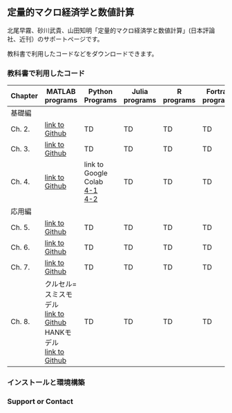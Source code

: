 ## 定量的マクロ経済学と数値計算

北尾早霧、砂川武貴、山田知明「定量的マクロ経済学と数値計算」(日本評論社、近刊）のサポートページです。

教科書で利用したコードなどをダウンロードできます。

### 教科書で利用したコード

<!--
|  Chapter  |  All (zip file)  |  MATLAB programs  |  Python Programs  |  Julia programs  |  R programs  |  Fortran programs  |
| ---- | ---- | ---- | ---- | ---- | ---- | ---- |
|  基礎編 |||||||
|  Ch. 2. |  [download zip file](https://github.com/quant-macro-book/chapter2/archive/refs/heads/master.zip)  |  [link to Github site](https://github.com/quant-macro-book/chapter2/tree/master/Matlab)  |  TD  |  TD  |  TD  |  TD  |
|  Ch. 3. |  TD  |  TD  |  TD  |  TD  |  TD  |  TD  |
|  Ch. 4. |  TD  |  TD  |  link to Google Colab<br>[4-1](https://colab.research.google.com/github/quant-macro-book/Colab/blob/main/chapter4/1_TI_Optimization.ipynb)<br>[4-2](https://colab.research.google.com/github/quant-macro-book/Colab/blob/main/chapter4/2_how_to_interpolation_cheb.ipynb)  |  TD  |  TD  |  TD  |
|  応用編 |||||||
|  Ch. 5. |  TD  |  TD  |  TD  |  TD  |  TD  |  TD  |
|  Ch. 6. |  TD  |  TD  |  TD  |  TD  |  TD  |  TD  |
|  Ch. 7. |  TD  |  TD  |  TD  |  TD  |  TD  |  TD  |
|  Ch. 8. |  TD  |  TD  |  TD  |  TD  |  TD  |  TD  |
-->

|  Chapter  |  MATLAB programs  |  Python Programs  |  Julia programs  |  R programs  |  Fortran programs  |
| ---- | ---- | ---- | ---- | ---- | ---- |
|  基礎編 ||||||
|  Ch. 2. |  [link to Github](https://github.com/quant-macro-book/chapter2/tree/master/Matlab)  |  TD  |  TD  |  TD  |  TD  |
|  Ch. 3. |  [link to Github](https://github.com/quant-macro-book/chapter3/tree/master/Matlab)  |  TD  |  TD  |  TD  |  TD  |
|  Ch. 4. |  [link to Github](https://github.com/quant-macro-book/chapter4/tree/master/Matlab)  |  link to Google Colab<br>[4-1](https://colab.research.google.com/github/quant-macro-book/Colab/blob/main/chapter4/1_TI_Optimization.ipynb)<br>[4-2](https://colab.research.google.com/github/quant-macro-book/Colab/blob/main/chapter4/2_how_to_interpolation_cheb.ipynb)  |  TD  |  TD  |  TD  |
|  応用編 ||||||
|  Ch. 5. |  [link to Github](https://github.com/quant-macro-book/chapter5/tree/master/Matlab)  |  TD  |  TD  |  TD  |  TD  |
|  Ch. 6. |  [link to Github](https://github.com/quant-macro-book/chapter6/tree/master/Matlab)  |  TD  |  TD  |  TD  |  TD  |
|  Ch. 7. |  [link to Github](https://github.com/quant-macro-book/chapter7/tree/master/Matlab)  |  TD  |  TD  |  TD  |  TD  |
|  Ch. 8. |  クルセル=スミスモデル<br>[link to Github](https://github.com/quant-macro-book/chapter8/tree/master/Matlab_KS)<br>  HANKモデル<br>[link to Github](https://github.com/quant-macro-book/chapter8/tree/master/Matlab)  |  TD  |  TD  |  TD  |  TD  |

### インストールと環境構築

### Support or Contact
